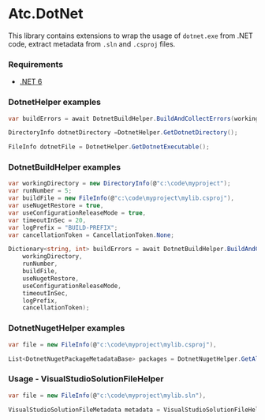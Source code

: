 # Atc.DotNet

This library contains extensions to wrap the usage of `dotnet.exe` from .NET code, extract metadata from `.sln` and `.csproj` files.

### Requirements

* [.NET 6](https://dotnet.microsoft.com/en-us/download/dotnet/6.0)

### DotnetHelper examples

```csharp
var buildErrors = await DotnetBuildHelper.BuildAndCollectErrors(workingDirectory);
```

```csharp
DirectoryInfo dotnetDirectory =DotnetHelper.GetDotnetDirectory();
```

```csharp
FileInfo dotnetFile = DotnetHelper.GetDotnetExecutable();
```

### DotnetBuildHelper examples

```csharp
var workingDirectory = new DirectoryInfo(@"c:\code\myproject");
var runNumber = 5;
var buildFile = new FileInfo(@"c:\code\myproject\mylib.csproj"),
var useNugetRestore = true,
var useConfigurationReleaseMode = true,
var timeoutInSec = 20,
var logPrefix = "BUILD-PREFIX";
var cancellationToken = CancellationToken.None;

Dictionary<string, int> buildErrors = await DotnetBuildHelper.BuildAndCollectErrors(
    workingDirectory,
    runNumber,
    buildFile,
    useNugetRestore,
    useConfigurationReleaseMode,
    timeoutInSec,
    logPrefix,
    cancellationToken);
```

### DotnetNugetHelper examples

```csharp
var file = new FileInfo(@"c:\code\myproject\mylib.csproj"),

List<DotnetNugetPackageMetadataBase> packages = DotnetNugetHelper.GetAllPackageReferences(file);
```

### Usage - VisualStudioSolutionFileHelper
```csharp
var file = new FileInfo(@"c:\code\myproject\mylib.sln"),

VisualStudioSolutionFileMetadata metadata = VisualStudioSolutionFileHelper.GetSolutionFileMetadata(file);
```
